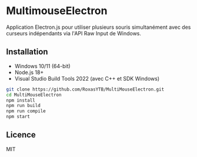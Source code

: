 # MultimouseElectron

Application Electron.js pour utiliser plusieurs souris simultanément avec des curseurs indépendants via l'API Raw Input de Windows.

## Installation

- Windows 10/11 (64-bit)
- Node.js 18+
- Visual Studio Build Tools 2022 (avec C++ et SDK Windows)

```bash
git clone https://github.com/RoxasYTB/MultiMouseElectron.git
cd MultiMouseElectron
npm install
npm run build
npm run compile
npm start
```

## Licence

MIT
